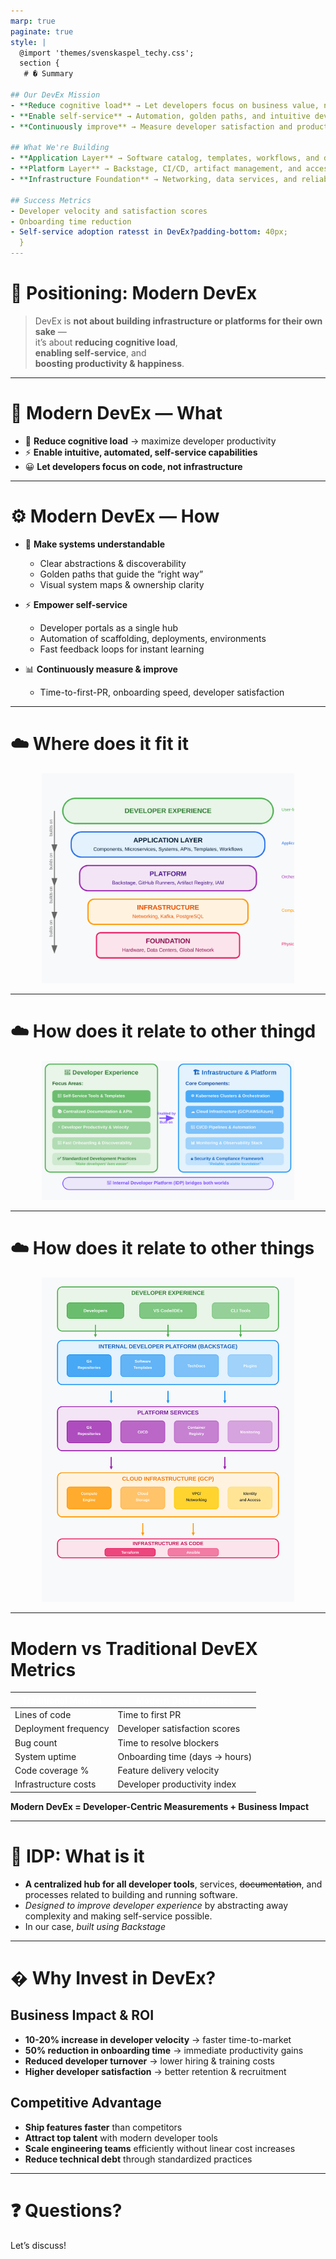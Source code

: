 ```yaml
---
marp: true
paginate: true
style: |
  @import 'themes/svenskaspel_techy.css';
  section {
   # � Summary

## Our DevEx Mission
- **Reduce cognitive load** → Let developers focus on business value, not infrastructure
- **Enable self-service** → Automation, golden paths, and intuitive developer portals
- **Continuously improve** → Measure developer satisfaction and productivity

## What We're Building
- **Application Layer** → Software catalog, templates, workflows, and developer tools
- **Platform Layer** → Backstage, CI/CD, artifact management, and access control
- **Infrastructure Foundation** → Networking, data services, and reliable compute resources

## Success Metrics
- Developer velocity and satisfaction scores
- Onboarding time reduction
- Self-service adoption ratesst in DevEx?padding-bottom: 40px;
  }
---
```


<!-- _class: lead -->

# 🎯 Positioning: Modern DevEx

> DevEx is **not about building infrastructure or platforms for their own sake** —  
> it’s about **reducing cognitive load**,  
> **enabling self-service**, and  
> **boosting productivity & happiness**.

<!--
Vision:

  - Emphasize this is a **vision statement**, not just a definition.  
  - Call out that infra/platform can exist, but they are only **means to an end**.
-->

---

# 🚀 Modern DevEx — What

- 🧠 **Reduce cognitive load** → maximize developer productivity  
- ⚡ **Enable intuitive, automated, self-service capabilities**  
- 😀 **Let developers focus on code, not infrastructure** 

---
# ⚙️ Modern DevEx — How

- 🧩 **Make systems understandable**  
  - Clear abstractions & discoverability  
  - Golden paths that guide the “right way”  
  - Visual system maps & ownership clarity  

- ⚡ **Empower self-service**  
  - Developer portals as a single hub  
  - Automation of scaffolding, deployments, environments  
  - Fast feedback loops for instant learning  

- 📊 **Continuously measure & improve**  
  - Time-to-first-PR, onboarding speed, developer satisfaction  
---

# ☁️ Where does it fit it
<div style="text-align: center;">
<img src="diagrams/devex_hamburger.svg" width="80%" />
</div>

---

# ☁️ How does it relate to other thingd

<div style="text-align: center;">
<img src="diagrams/devex_vs_infra_slide.svg" width="80%" />
</div>

---

# ☁️ How does it relate to other things

<div style="text-align: center;">
<img src="diagrams/devex_vs_infra_clean.svg" width="80%" />
</div>

---
# Modern vs Traditional DevEX Metrics

| <span style="color: white;">**Traditional Metrics**</span> | <span style="color: white;">**Modern DevEx Metrics**</span> |
|------------------------|---------------------------|
| Lines of code | Time to first PR |
| Deployment frequency | Developer satisfaction scores |
| Bug count | Time to resolve blockers |
| System uptime | Onboarding time (days → hours) |
| Code coverage % | Feature delivery velocity |
| Infrastructure costs | Developer productivity index |

**Modern DevEx = Developer-Centric Measurements + Business Impact**

---


# 🎯 IDP: What is it

- **A centralized hub for all developer tools**, services, ~~documentation~~, and processes related to building and running software.
- *Designed to improve developer experience* by abstracting away complexity and making self-service possible.
- In our case, *built using Backstage*
---

# � Why Invest in DevEx?

## Business Impact & ROI
- **10-20% increase in developer velocity** → faster time-to-market
- **50% reduction in onboarding time** → immediate productivity gains  
- **Reduced developer turnover** → lower hiring & training costs
- **Higher developer satisfaction** → better retention & recruitment

## Competitive Advantage
- **Ship features faster** than competitors
- **Attract top talent** with modern developer tools
- **Scale engineering teams** efficiently without linear cost increases
- **Reduce technical debt** through standardized practices


---

<!-- _class: invert -->

# ❓ Questions?

Let’s discuss!
